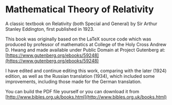 # Mathematical Theory of Relativity
A classic textbook on Relativity (both Special and General) by Sir Arthur Stanley Eddington, first published in 1923.

This book was originally based on the LaTeX source code which was produced by professor of mathematics at College
of the Holy Cross Andrew D. Hwang and made available under Public Domain at Project Gutenberg at:
[https://www.gutenberg.org/ebooks/59248](https://www.gutenberg.org/ebooks/59248)

I have edited and continue editing this work, comparing with the later (1924) edition,
as well as the Russian translation (1934), which included some improvements,
including those made for the German translation.

You can build the PDF file yourself or you can download it from [http://www.bibles.org.uk/books.html](http://www.bibles.org.uk/books.html)

